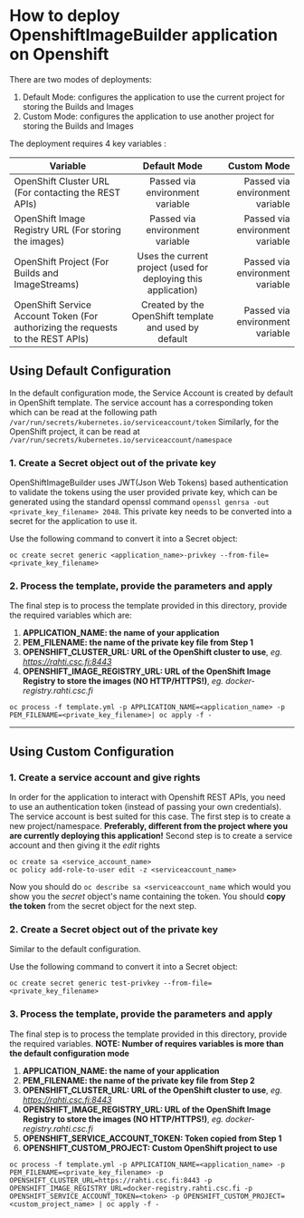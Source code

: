 # How to deploy OpenshiftImageBuilder application on Openshift

There are two modes of deployments:
1. Default Mode: configures the application to use the current project for storing the Builds and Images
2. Custom Mode: configures the application to use another project for storing the Builds and Images

The deployment requires 4 key variables :

| Variable        | Default  Mode         | Custom Mode |
| ------------- |:-------------:| -----:|
| OpenShift Cluster URL (For contacting the REST APIs)     | Passed via environment variable | Passed via environment variable |
| OpenShift Image Registry URL (For storing the images)      | Passed via environment variable      |  Passed via environment variable |
| OpenShift Project (For Builds and ImageStreams)  |  Uses the current project (used for deploying this application)     |   Passed via environment variable |
| OpenShift Service Account Token (For authorizing the requests to the REST APIs) |  Created by the OpenShift template and used by default     |   Passed via environment variable |

## Using Default Configuration

In the default configuration mode, the Service Account is created by default in OpenShift template. The service account has a corresponding token which can be read at the following path `/var/run/secrets/kubernetes.io/serviceaccount/token`
Similarly, for the OpenShift project, it can be read at `/var/run/secrets/kubernetes.io/serviceaccount/namespace`

### 1. Create a Secret object out of the private key

OpenShiftImageBuilder uses JWT(Json Web Tokens) based authentication to validate the tokens using the user provided private key, which can be generated using the standard openssl command `openssl genrsa -out <private_key_filename> 2048`. This private key needs to be converted into a secret for the application to use it.

Use the following command to convert it into a Secret object:

```
oc create secret generic <application_name>-privkey --from-file=<private_key_filename>

```

### 2. Process the template, provide the parameters and apply

The final step is to process the template provided in this directory, provide the required  variables which are:
1. **APPLICATION_NAME: the name of your application** 
2. **PEM_FILENAME: the name of the private key file from Step 1**
3. **OPENSHIFT_CLUSTER_URL: URL of the OpenShift cluster to use**, *eg. https://rahti.csc.fi:8443*
4. **OPENSHIFT_IMAGE_REGISTRY_URL: URL of the OpenShift Image Registry to store the images (NO HTTP/HTTPS!)**, *eg. docker-registry.rahti.csc.fi*

```
oc process -f template.yml -p APPLICATION_NAME=<application_name> -p PEM_FILENAME=<private_key_filename>| oc apply -f -

```

---

## Using Custom Configuration

### 1. Create a service account and give rights
In order for the application to interact with Openshift REST APIs, you need to use an authentication token (instead of passing your own credentials). The service account is best suited for this case. 
The first step is to create a new project/namespace. **Preferably, different from the project where you are currently deploying this application!**
Second step is to create a service account and then giving it the *edit* rights

```
oc create sa <service_account_name>
oc policy add-role-to-user edit -z <serviceaccount_name>

```

Now you should do `oc describe sa <serviceaccount_name` which would you show you the *secret* object's name containing the token. 
You should **copy the token** from the secret object for the next step.

### 2. Create a Secret object out of the private key

Similar to the default configuration.

Use the following command to convert it into a Secret object:

```
oc create secret generic test-privkey --from-file=<private_key_filename>

```

### 3. Process the template, provide the parameters and apply

The final step is to process the template provided in this directory, provide the required  variables. 
**NOTE: Number of requires variables is more than the default configuration mode**

1. **APPLICATION_NAME: the name of your application** 
2. **PEM_FILENAME: the name of the private key file from Step 2**
3. **OPENSHIFT_CLUSTER_URL: URL of the OpenShift cluster to use**, *eg. https://rahti.csc.fi:8443*
4. **OPENSHIFT_IMAGE_REGISTRY_URL: URL of the OpenShift Image Registry to store the images (NO HTTP/HTTPS!)**, *eg. docker-registry.rahti.csc.fi*
5. **OPENSHIFT_SERVICE_ACCOUNT_TOKEN: Token copied from Step 1**
6. **OPENSHIFT_CUSTOM_PROJECT: Custom OpenShift project to use**

```
oc process -f template.yml -p APPLICATION_NAME=<application_name> -p PEM_FILENAME=<private_key_filename> -p OPENSHIFT_CLUSTER_URL=https://rahti.csc.fi:8443 -p OPENSHIFT_IMAGE_REGISTRY_URL=docker-registry.rahti.csc.fi -p OPENSHIFT_SERVICE_ACCOUNT_TOKEN=<token> -p OPENSHIFT_CUSTOM_PROJECT=<custom_project_name> | oc apply -f -

```
